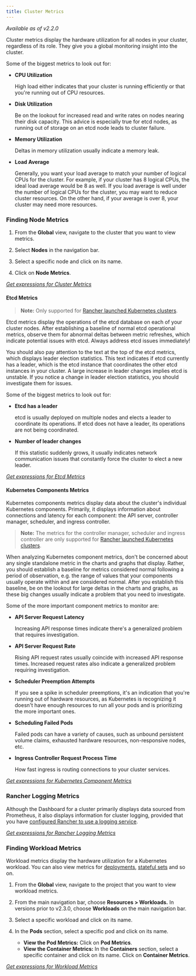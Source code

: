 ```yaml
---
title: Cluster Metrics
---
```


_Available as of v2.2.0_

Cluster metrics display the hardware utilization for all nodes in your cluster, regardless of its role. They give you a global monitoring insight into the cluster.

Some of the biggest metrics to look out for:

- **CPU Utilization**

  High load either indicates that your cluster is running efficiently or that you're running out of CPU resources.

- **Disk Utilization**

  Be on the lookout for increased read and write rates on nodes nearing their disk capacity. This advice is especially true for etcd nodes, as running out of storage on an etcd node leads to cluster failure.

- **Memory Utilization**

  Deltas in memory utilization usually indicate a memory leak.

- **Load Average**

  Generally, you want your load average to match your number of logical CPUs for the cluster. For example, if your cluster has 8 logical CPUs, the ideal load average would be 8 as well. If you load average is well under the number of logical CPUs for the cluster, you may want to reduce cluster resources. On the other hand, if your average is over 8, your cluster may need more resources.

### Finding Node Metrics

1. From the **Global** view, navigate to the cluster that you want to view metrics.

1. Select **Nodes** in the navigation bar.

1. Select a specific node and click on its name.

1. Click on **Node Metrics**.

[_Get expressions for Cluster Metrics_](/docs/cluster-admin/tools/monitoring/expression/#cluster-metrics)

#### Etcd Metrics

> **Note:** Only supported for [Rancher launched Kubernetes clusters](/docs/cluster-provisioning/rke-clusters/).

Etcd metrics display the operations of the etcd database on each of your cluster nodes. After establishing a baseline of normal etcd operational metrics, observe them for abnormal deltas between metric refreshes, which indicate potential issues with etcd. Always address etcd issues immediately!

You should also pay attention to the text at the top of the etcd metrics, which displays leader election statistics. This text indicates if etcd currently has a leader, which is the etcd instance that coordinates the other etcd instances in your cluster. A large increase in leader changes implies etcd is unstable. If you notice a change in leader election statistics, you should investigate them for issues.

Some of the biggest metrics to look out for:

- **Etcd has a leader**

  etcd is usually deployed on multiple nodes and elects a leader to coordinate its operations. If etcd does not have a leader, its operations are not being coordinated.

- **Number of leader changes**

  If this statistic suddenly grows, it usually indicates network communication issues that constantly force the cluster to elect a new leader.

[_Get expressions for Etcd Metrics_](/docs/cluster-admin/tools/monitoring/expression/#etcd-metrics)

#### Kubernetes Components Metrics

Kubernetes components metrics display data about the cluster's individual Kubernetes components. Primarily, it displays information about connections and latency for each component: the API server, controller manager, scheduler, and ingress controller.

> **Note:** The metrics for the controller manager, scheduler and ingress controller are only supported for [Rancher launched Kubernetes clusters](/docs/cluster-provisioning/rke-clusters/).

When analyzing Kubernetes component metrics, don't be concerned about any single standalone metric in the charts and graphs that display. Rather, you should establish a baseline for metrics considered normal following a period of observation, e.g. the range of values that your components usually operate within and are considered normal. After you establish this baseline, be on the lookout for large deltas in the charts and graphs, as these big changes usually indicate a problem that you need to investigate.

Some of the more important component metrics to monitor are:

- **API Server Request Latency**

  Increasing API response times indicate there's a generalized problem that requires investigation.

- **API Server Request Rate**

  Rising API request rates usually coincide with increased API response times. Increased request rates also indicate a generalized problem requiring investigation.

- **Scheduler Preemption Attempts**

  If you see a spike in scheduler preemptions, it's an indication that you're running out of hardware resources, as Kubernetes is recognizing it doesn't have enough resources to run all your pods and is prioritizing the more important ones.

- **Scheduling Failed Pods**

  Failed pods can have a variety of causes, such as unbound persistent volume claims, exhausted hardware resources, non-responsive nodes, etc.

- **Ingress Controller Request Process Time**

  How fast ingress is routing connections to your cluster services.

[_Get expressions for Kubernetes Component Metrics_](/docs/cluster-admin/tools/monitoring/expression/#kubernetes-components-metrics)

### Rancher Logging Metrics

Although the Dashboard for a cluster primarily displays data sourced from Prometheus, it also displays information for cluster logging, provided that you have [configured Rancher to use a logging service](/docs/cluster-admin/tools/logging/).

[_Get expressions for Rancher Logging Metrics_](/docs/cluster-admin/tools/monitoring/expression/#rancher-logging-metrics)

### Finding Workload Metrics

Workload metrics display the hardware utilization for a Kubernetes workload. You can also view metrics for [deployments](https://kubernetes.io/docs/concepts/workloads/controllers/deployment/), [stateful sets](https://kubernetes.io/docs/concepts/workloads/controllers/statefulset/) and so on.

1. From the **Global** view, navigate to the project that you want to view workload metrics.

1. From the main navigation bar, choose **Resources > Workloads.** In versions prior to v2.3.0, choose **Workloads** on the main navigation bar.

1. Select a specific workload and click on its name.

1. In the **Pods** section, select a specific pod and click on its name.

   - **View the Pod Metrics:** Click on **Pod Metrics**.
   - **View the Container Metrics:** In the **Containers** section, select a specific container and click on its name. Click on **Container Metrics**.

[_Get expressions for Workload Metrics_](/docs/cluster-admin/tools/monitoring/expression/#workload-metrics)
